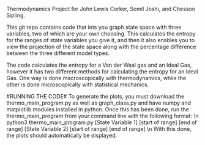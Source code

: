 Thermodynamics Project for John Lewis Corker, Somil Joshi, and Chesson 
Sipling. 

This git repo contains code that lets you graph state space with three
variables, two of which are your own choosing. This calculates the 
entropy for the ranges of state variables you give it, and then it also
enables you to view the projection of the state space along with the 
percentage difference between the three different model types. 

The code calculates the entropy for a Van der Waal gas and an Ideal
Gas, however it has two different methods for calculating the entropy
for an Ideal Gas. One way is done macroscopically with thermodynamics, 
while the other is done microscopically with statistical mechanics.

#RUNNING THE CODE#
To generate the plots, you must download the thermo_main_program.py as 
well as graph_class.py and have numpy and matplotlib modules installed
in python. Once this has been done, run the thermo_main_program from 
your command line with the following format:
\n
python3 thermo_main_program.py [State Variable 1] [start of range]
[end of range] [State Variable 2] [start of range] [end of range]
\n
With this done, the plots should automatically be displayed.
